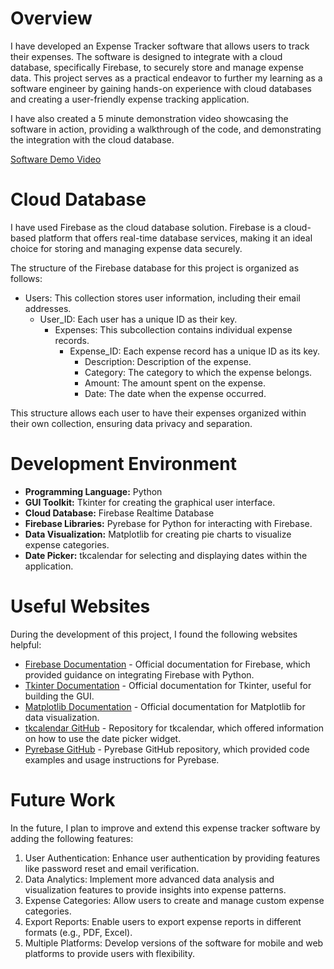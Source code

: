 # Overview

I have developed an Expense Tracker software that allows users to track their expenses. The software is designed to integrate with a cloud database, specifically Firebase, to securely store and manage expense data. This project serves as a practical endeavor to further my learning as a software engineer by gaining hands-on experience with cloud databases and creating a user-friendly expense tracking application.

I have also created a 5 minute demonstration video showcasing the software in action, providing a walkthrough of the code, and demonstrating the integration with the cloud database.

[Software Demo Video](https://www.loom.com/share/0c80dd2e240941848d6720c0322245f5?sid=56235f38-2469-4aaa-8676-f81eceb2df0f)

# Cloud Database

I have used Firebase as the cloud database solution. Firebase is a cloud-based platform that offers real-time database services, making it an ideal choice for storing and managing expense data securely.

The structure of the Firebase database for this project is organized as follows:

- Users: This collection stores user information, including their email addresses.
  - User_ID: Each user has a unique ID as their key.
    - Expenses: This subcollection contains individual expense records.
      - Expense_ID: Each expense record has a unique ID as its key.
        - Description: Description of the expense.
        - Category: The category to which the expense belongs.
        - Amount: The amount spent on the expense.
        - Date: The date when the expense occurred.

This structure allows each user to have their expenses organized within their own collection, ensuring data privacy and separation.

# Development Environment

- **Programming Language:** Python
- **GUI Toolkit:** Tkinter for creating the graphical user interface.
- **Cloud Database:** Firebase Realtime Database
- **Firebase Libraries:** Pyrebase for Python for interacting with Firebase.
- **Data Visualization:** Matplotlib for creating pie charts to visualize expense categories.
- **Date Picker:** tkcalendar for selecting and displaying dates within the application.

# Useful Websites

During the development of this project, I found the following websites helpful:

- [Firebase Documentation](https://firebase.google.com/docs) - Official documentation for Firebase, which provided guidance on integrating Firebase with Python.
- [Tkinter Documentation](https://docs.python.org/3/library/tkinter.html) - Official documentation for Tkinter, useful for building the GUI.
- [Matplotlib Documentation](https://matplotlib.org/stable/contents.html) - Official documentation for Matplotlib for data visualization.
- [tkcalendar GitHub](https://github.com/j4321/tkcalendar) - Repository for tkcalendar, which offered information on how to use the date picker widget.
- [Pyrebase GitHub](https://github.com/thisbejim/Pyrebase) - Pyrebase GitHub repository, which provided code examples and usage instructions for Pyrebase.

# Future Work

In the future, I plan to improve and extend this expense tracker software by adding the following features:

1. User Authentication: Enhance user authentication by providing features like password reset and email verification.
2. Data Analytics: Implement more advanced data analysis and visualization features to provide insights into expense patterns.
3. Expense Categories: Allow users to create and manage custom expense categories.
4. Export Reports: Enable users to export expense reports in different formats (e.g., PDF, Excel).
5. Multiple Platforms: Develop versions of the software for mobile and web platforms to provide users with flexibility.